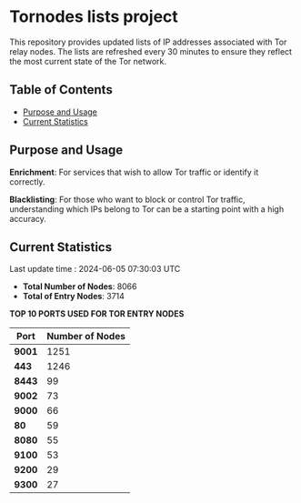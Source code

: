 # Tornodes lists project

This repository provides updated lists of IP addresses associated with Tor relay nodes. The lists are refreshed every 30 minutes to ensure they reflect the most current state of the Tor network.

## Table of Contents

- [Purpose and Usage](#purpose-and-usage)
- [Current Statistics](#current-statistics)


## Purpose and Usage

**Enrichment**: For services that wish to allow Tor traffic or identify it correctly.

**Blacklisting**: For those who want to block or control Tor traffic, understanding which IPs belong to Tor can be a starting point with a high accuracy.

## Current Statistics

Last update time : 2024-06-05 07:30:03 UTC

- **Total Number of Nodes**: 8066
- **Total of Entry Nodes**: 3714

**TOP 10 PORTS USED FOR TOR ENTRY NODES**

| **Port** | **Number of Nodes** |
|------|-----------------|
| **9001**   | 1251  |
| **443**   | 1246  |
| **8443**   | 99  |
| **9002**   | 73  |
| **9000**   | 66  |
| **80**   | 59  |
| **8080**   | 55  |
| **9100**   | 53  |
| **9200**   | 29  |
| **9300**   | 27  |

